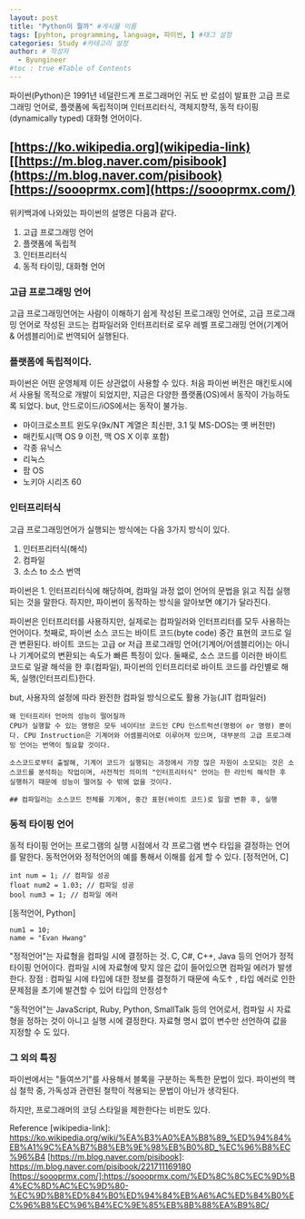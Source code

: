 ```yaml
---
layout: post
title: "Python이 뭘까" #게시물 이름
tags: [pyhton, programming, language, 파이썬, ] #태그 설정
categories: Study #카테고리 설정
author: # 작성자
  - Byungineer
#toc : true #Table of Contents
---
```


파이썬(Python)은 1991년 네덜란드계 프로그래머인 귀도 반 로섬이 발표한 고급 프로그래밍 언어로, 플랫폼에 독립적이며 인터프리터식, 객체지향적, 동적 타이핑(dynamically typed) 대화형 언어이다. 

[https://ko.wikipedia.org](wikipedia-link)
[[https://m.blog.naver.com/pisibook](https://m.blog.naver.com/pisibook)
[https://soooprmx.com](https://soooprmx.com/)
---

위키백과에 나와있는 파이썬의 설명은 다음과 같다.
1. 고급 프로그래밍 언어
2. 플랫폼에 독립적
3. 인터프리터식
4. 동적 타이밍, 대화형 언어

### 고급 프로그래밍 언어
고급 프로그래밍언어는 사람이 이해하기 쉽게 작성된 프로그래밍 언어로, 고급 프로그래밍 언어로 작성된 코드는 컴파일러와 인터프리터로 로우 레벨 프로그래밍 언어(기계어 & 어셈블리어)로 번역되어 실행된다.

### 플랫폼에 독립적이다.
파이썬은 어떤 운영체제 이든 상관없이 사용할 수 있다.
처음 파이썬 버전은 매킨토시에서 사용될 목적으로 개발이 되었지만, 지금은 다양한 플랫폼(OS)에서 동작이 가능하도록 되었다.
but, 안드로이드/iOS에서는 동작이 불가능.
- 마이크로소프트 윈도우(9x/NT 계열은 최신판, 3.1 및 MS-DOS는 옛 버전만)
- 매킨토시(맥 OS 9 이전, 맥 OS X 이후 포함)
- 각종 유닉스
- 리눅스
- 팜 OS
- 노키아 시리즈 60

### 인터프리터식
고급 프로그래밍언어가 실행되는 방식에는 다음 3가지 방식이 있다.
1. 인터프리터식(해석)
2. 컴파일
3. 소스 to 소스 번역

파이썬은 1. 인터프리터식에 해당하며, 컴파일 과정 없이 언어의 문법을 읽고 직접 실행되는 것을 말한다. 하지만, 파이썬이 동작하는 방식을 알아보면 얘기가 달라진다.

파이썬은 인터프리터를 사용하지만, 실제로는 컴파일러와 인터프리터를 모두 사용하는 언어이다.
첫째로, 파이썬 소스 코드는 바이트 코드(byte code) 중간 표현의 코드로 일관 변환된다.
  바이트 코드는 고급 or 저급 프로그래밍 언어(기계어/어셈블리어)는 아니나 기계어로의 변환되는 속도가 빠른 특징이 있다. 
둘째로, 소스 코드를 이러한 바이트 코드로 일괄 해석을 한 후(컴파일), 파이썬의 인터프리터로 바이트 코드를 라인별로 해독, 실행(인터프리트)한다.

but, 사용자의 설정에 따라 완전한 컴파일 방식으로도 활용 가능(JIT 컴파일러)

```
왜 인터프리터 언어의 성능이 떨어질까
CPU가 실행할 수 있는 명령은 모두 네이티브 코드인 CPU 인스트럭션(명령어 or 명령) 뿐이다. CPU Instruction은 기계어와 어셈블리어로 이루어져 있으며, 대부분의 고급 프로그래밍 언어는 번역이 필요할 것이다.

소스코드로부터 출발해, 기계어 코드가 실행되는 과정에서 가장 많은 자원이 소모되는 것은 소스코드를 분석하는 작업이며, 사전적인 의미의 "인터프리터식" 언어는 한 라인씩 해석한 후 실행하기 때문에 성능이 떨어질 수 밖에 없을 것이다.

## 컴파일러는 소스코드 전체를 기계어, 중간 표현(바이트 코드)로 일괄 변환 후, 실행
```

### 동적 타이핑 언어
동적 타이핑 언어는 프로그램의 실행 시점에서 각 프로그램 변수 타입을 결정하는 언어를 말한다.
동적언어와 정적언어의 예를 통해서 이해를 쉽게 할 수 있다.
[정적언어, C]
```
int num = 1; // 컴파일 성공
float num2 = 1.03; // 컴파일 성공
bool num3 = 1; // 컴파일 에러
```

[동적언어, Python]
```
num1 = 10;
name = "Evan Hwang"
```


"정적언어"는 자료형을 컴파일 시에 결정하는 것. C, C#, C++, Java 등의 언어가 정적 타이핑 언어이다. 컴파일 시에 자료형에 맞지 않은 값이 들어있으면 컴파일 에러가 발생한다.
장점 : 컴파일 시에 타입에 대한 정보를 결정하기 때문에 속도↑ , 타입 에러로 인한 문제점을 초기에 발견할 수 있어 타입의 안정성↑

"동적언어"는 JavaScript, Ruby, Python, SmallTalk 등의 언어로서, 컴파일 시 자료형을 정하는 것이 아니고 실행 시에 결정한다. 자료형 명시 없이 변수만 선언하여 값을 지정할 수 도 있다.


### 그 외의 특징
파이썬에서는 "들여쓰기"를 사용해서 블록을 구분하는 독특한 문법이 있다. 파이썬의 핵심 철학 중, 가독성과 관련된 철학이 적용되는 문법이 아닌가 생각된다. 

하지만, 프로그래머의 코딩 스타일을 제한한다는 비판도 있다.


Reference
[wikipedia-link]: https://ko.wikipedia.org/wiki/%EA%B3%A0%EA%B8%89_%ED%94%84%EB%A1%9C%EA%B7%B8%EB%9E%98%EB%B0%8D_%EC%96%B8%EC%96%B4
[https://m.blog.naver.com/pisibook]: https://m.blog.naver.com/pisibook/221711169180
[https://soooprmx.com/]:https://soooprmx.com/%ED%8C%8C%EC%9D%B4%EC%8D%AC%EC%9D%80-%EC%9D%B8%ED%84%B0%ED%94%84%EB%A6%AC%ED%84%B0%EC%96%B8%EC%96%B4%EC%9E%85%EB%8B%88%EA%B9%8C/
